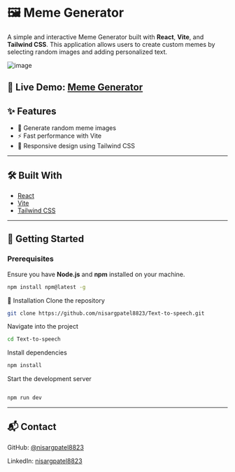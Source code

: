 # 🖼️ Meme Generator

A simple and interactive Meme Generator built with **React**, **Vite**, and **Tailwind CSS**. This application allows users to create custom memes by selecting random images and adding personalized text.

![image](https://github.com/user-attachments/assets/d30b0fa5-34e7-442b-ac54-a8f7dde4a589)


🔗 **Live Demo:** [Meme Generator](https://storied-brioche-f5f4ea.netlify.app/)
---

## ✨ Features

- 🎲 Generate random meme images
- ⚡ Fast performance with Vite
- 🎨 Responsive design using Tailwind CSS

---

## 🛠️ Built With

- [React](https://reactjs.org/)
- [Vite](https://vitejs.dev/)
- [Tailwind CSS](https://tailwindcss.com/)

---

## 🚀 Getting Started

### Prerequisites

Ensure you have **Node.js** and **npm** installed on your machine.

```bash
npm install npm@latest -g
```
🧩 Installation
Clone the repository

```bash
git clone https://github.com/nisargpatel8823/Text-to-speech.git
```
Navigate into the project

```bash
cd Text-to-speech
```
Install dependencies
```bash
npm install
```
Start the development server

```bash

npm run dev
```
---

📬 Contact
---

GitHub: [@nisargpatel8823](https://github.com/nisargpatel8823)

LinkedIn: [nisargpatel8823](https://www.linkedin.com/in/nisargpatel8823/)
